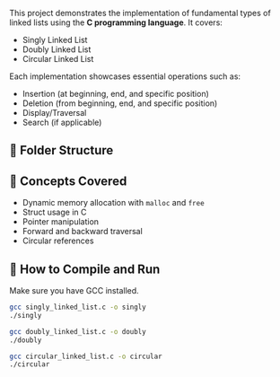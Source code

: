 This project demonstrates the implementation of fundamental types of linked lists using the **C programming language**.
It covers:

- Singly Linked List
- Doubly Linked List
- Circular Linked List

Each implementation showcases essential operations such as:

- Insertion (at beginning, end, and specific position)
- Deletion (from beginning, end, and specific position)
- Display/Traversal
- Search (if applicable)

## 📂 Folder Structure
## 🧠 Concepts Covered

- Dynamic memory allocation with `malloc` and `free`
- Struct usage in C
- Pointer manipulation
- Forward and backward traversal
- Circular references

## 🚀 How to Compile and Run

Make sure you have GCC installed.

```bash
gcc singly_linked_list.c -o singly
./singly

gcc doubly_linked_list.c -o doubly
./doubly

gcc circular_linked_list.c -o circular
./circular
